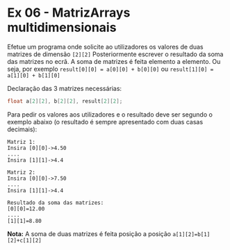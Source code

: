 # Ex 06 - MatrizArrays multidimensionais
Efetue um programa onde solicite ao utilizadores os valores de duas matrizes de dimensão `[2][2]`
Posteriormente escrever o resultado da soma das matrizes no ecrã. A soma de matrizes é feita elemento a elemento.
Ou seja, por exemplo `result[0][0] = a[0][0] + b[0][0]` ou `result[1][0] = a[1][0] + b[1][0]`

Declaração das 3 matrizes necessárias:
```c
float a[2][2], b[2][2], result[2][2];
```

Para pedir os valores aos utilizadores e o resultado deve ser segundo o exemplo abaixo (o resultado é sempre apresentado com duas casas decimais):
```shell
Matriz 1:
Insira [0][0]->4.50
....
Insira [1][1]->4.4

Matriz 2:
Insira [0][0]->7.50
....
Insira [1][1]->4.4

Resultado da soma das matrizes:
[0][0]=12.00
....
[1][1]=8.80

```

**Nota:** A soma de duas matrizes é feita posição a posição `a[1][2]=b[1][2]+c[1][2]`
